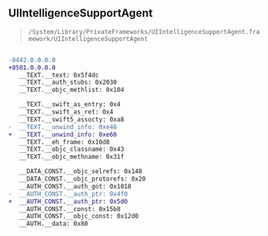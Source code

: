 ## UIIntelligenceSupportAgent

> `/System/Library/PrivateFrameworks/UIIntelligenceSupportAgent.framework/UIIntelligenceSupportAgent`

```diff

-8442.0.0.0.0
+8501.0.0.0.0
   __TEXT.__text: 0x5f4dc
   __TEXT.__auth_stubs: 0x2030
   __TEXT.__objc_methlist: 0x104

   __TEXT.__swift_as_entry: 0x4
   __TEXT.__swift_as_ret: 0x4
   __TEXT.__swift5_assocty: 0xa8
-  __TEXT.__unwind_info: 0xe48
+  __TEXT.__unwind_info: 0xe60
   __TEXT.__eh_frame: 0x10d8
   __TEXT.__objc_classname: 0x43
   __TEXT.__objc_methname: 0x31f

   __DATA_CONST.__objc_selrefs: 0x148
   __DATA_CONST.__objc_protorefs: 0x20
   __AUTH_CONST.__auth_got: 0x1018
-  __AUTH_CONST.__auth_ptr: 0x4f0
+  __AUTH_CONST.__auth_ptr: 0x5d0
   __AUTH_CONST.__const: 0x15b8
   __AUTH_CONST.__objc_const: 0x12d0
   __AUTH.__data: 0x80

```
